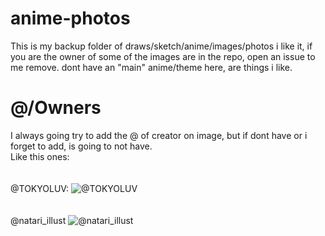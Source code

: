 # anime-photos

This is my backup folder of draws/sketch/anime/images/photos i like it, if you are the owner of some of the images are in the repo, open an issue to me remove.
dont have an "main" anime/theme here, are things i like.


# @/Owners
I always going try to add the @ of creator on image, but if dont have or i forget to add, is going to not have. 
<br>
Like this ones:
<br>
<br>
<br>
@TOKYOLUV:
![@TOKYOLUV](https://github.com/slowayy/anime-photos/assets/85556196/67ad00be-9feb-4223-9d59-17e0283f6d5a)
<br>
<br>
<br>
@natari_illust
![@natari_illust](https://github.com/slowayy/anime-photos/assets/85556196/89cc6f4d-3e7c-458a-87b9-db7af19c901e)
